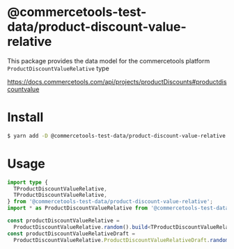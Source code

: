 # @commercetools-test-data/product-discount-value-relative

This package provides the data model for the commercetools platform `ProductDiscountValueRelative` type

https://docs.commercetools.com/api/projects/productDiscounts#productdiscountvalue

# Install

```bash
$ yarn add -D @commercetools-test-data/product-discount-value-relative
```

# Usage

```ts
import type {
  TProductDiscountValueRelative,
  TProductDiscountValueRelative,
} from '@commercetools-test-data/product-discount-value-relative';
import * as ProductDiscountValueRelative from '@commercetools-test-data/product-discount-value-relative';

const productDiscountValueRelative =
  ProductDiscountValueRelative.random().build<TProductDiscountValueRelative>();
const productDiscountValueRelativeDraft =
  ProductDiscountValueRelative.ProductDiscountValueRelativeDraft.random().build<TProductDiscountValueRelativeDraft>();
```
